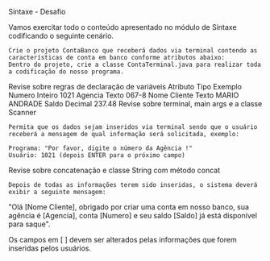Sintaxe - Desafio

Vamos exercitar todo o conteúdo apresentado no módulo de Sintaxe codificando o seguinte cenário.

    Crie o projeto ContaBanco que receberá dados via terminal contendo as características de conta em banco conforme atributos abaixo:
    Dentro do projeto, crie a classe ContaTerminal.java para realizar toda a codificação do nosso programa.

Revise sobre regras de declaração de variáveis
Atributo 	Tipo 	Exemplo
Numero 	Inteiro 	1021
Agencia 	Texto 	067-8
Nome Cliente 	Texto 	MARIO ANDRADE
Saldo 	Decimal 	237.48
Revise sobre terminal, main args e a classe Scanner

    Permita que os dados sejam inseridos via terminal sendo que o usuário receberá a mensagem de qual informação será solicitada, exemplo:

    Programa: "Por favor, digite o número da Agência !"
    Usuário: 1021 (depois ENTER para o próximo campo)

Revise sobre concatenação e classe String com método concat

    Depois de todas as informações terem sido inseridas, o sistema deverá exibir a seguinte mensagem:

"Olá [Nome Cliente], obrigado por criar uma conta em nosso banco, sua agência é [Agencia], conta [Numero] e seu saldo [Saldo] já está disponível para saque".

Os campos em [ ] devem ser alterados pelas informações que forem inseridas pelos usuários.
